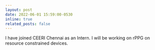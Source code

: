 ```yaml
---
layout: post
date: 2022-06-01 15:59:00-0530
inline: true
related_posts: false
---
```


I have joined CEERI Chennai as an Intern. I will be working on rPPG on resource constrained devices.